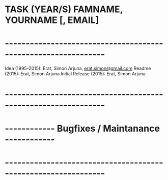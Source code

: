 # TASK (YEAR/S)		FAMNAME, YOURNAME [, EMAIL]
# --------------------------------------------------------------
Idea (1995-2015):	Erat, Simon Arjuna, erat.simon@gmail.com
Readme (2015):   	Erat, Simon Arjuna
Initial Release (2015):	Erat, Simon Arjuna
# --------------------------------------------------------------
# ------------         Bugfixes / Maintanance       ------------
# --------------------------------------------------------------
